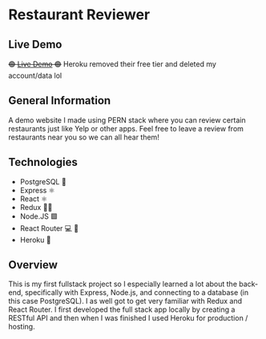 # Restaurant Reviewer

## Live Demo

~~🟢 [Live Demo](https://yelp-review-restaurants.herokuapp.com/) 🟢~~ Heroku removed their free tier and deleted my account/data lol

## General Information

A demo website I made using PERN stack where you can review certain restaurants just like Yelp or other apps.
Feel free to leave a review from restaurants near you so we can all hear them!

## Technologies

- PostgreSQL 🐘
- Express ⚛️
- React ⚛️
- Redux 👷‍♀️
- Node.JS 🟩
- React Router 💻 🔗
- Heroku 👾

## Overview

This is my first fullstack project so I especially learned a lot about the back-end, specifically with Express, Node.js, and connecting to a database (in this case PostgreSQL).
I as well got to get very familiar with Redux and React Router. I first developed the full stack app locally by creating a RESTful API and then when I was finished I used Heroku for production / hosting.
